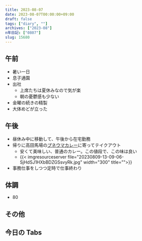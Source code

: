 ```yaml
---
title: 2023-08-07
date: 2023-08-07T00:00:00+09:00
draft: false
tags: ["diary", ""]
archives: ["2023-08"]
n年日記: ["0807"]
slug: 15680
---
```


## 午前

- 暑い一日
- 息子通園
- 出社
  - 上席たちは夏休みなので気が楽
  - 朝の憂鬱感も少ない
- 金曜の続きの精製
- 大体めどが立った

## 午後

- 昼休み中に移動して、午後から在宅勤務
- 帰りに高田馬場の[プネウマカレー](https://pneumacurry.jimdofree.com/)に寄ってテイクアウト
  - 安くて美味しい、普通のカレー。この値段で、この味は良い
  - {{< imgresourceserver file="20230809-13-09-06-SjHdSJ1HXbBDZGSsvyRk.jpg" width="300" title="">}}
- 事務仕事をしつつ定時で仕事終わり

## 体調

- 80

## その他

## 今日の Tabs
